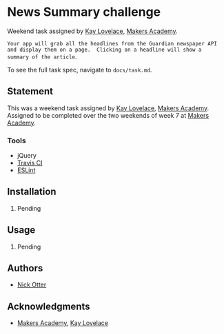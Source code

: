 # News Summary challenge

Weekend task assigned by [Kay Lovelace](https://github.com/neoeno), [Makers Academy](http://www.makersacademy.com/).

`Your app will grab all the headlines from the Guardian newspaper API and display them on a page.  Clicking on a headline will show a summary of the article`.


To see the full task spec, navigate to `docs/task.md`.

## Statement

This was a weekend task assigned by [Kay Lovelace](https://github.com/neoeno), [Makers Academy](http://www.makersacademy.com/). Assigned to be completed over the two weekends of week 7 at [Makers Academy](http://www.makersacademy.com/).

### Tools

* jQuery
* [Travis CI](https://travis-ci.org)
* [ESLint](http://eslint.org/)

## Installation
1. Pending

## Usage
1. Pending

## Authors

* [Nick Otter](nickotter.personal@gmail.com)

## Acknowledgments

* [Makers Academy](http://www.makersacademy.com/), [Kay Lovelace](https://github.com/neoeno)
